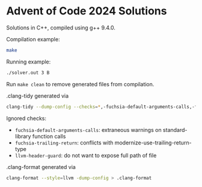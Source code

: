 # Advent of Code 2024 Solutions

Solutions in C++, compiled using g++ 9.4.0.

Compilation example:

```bash
make
```

Running example:

```bash
./solver.out 3 B
```

Run `make clean` to remove generated files from compilation.

.clang-tidy generated via

```bash
clang-tidy --dump-config --checks=*,-fuchsia-default-arguments-calls,-fuchsia-trailing-return,-llvm-header-guard -- --std=c++20 > .clang-tidy
```

Ignored checks:

- `fuchsia-default-arguments-calls`: extraneous warnings on standard-library function calls
- `fuchsia-trailing-return`: conflicts with modernize-use-trailing-return-type
- `llvm-header-guard`: do not want to expose full path of file

.clang-format generated via

```bash
clang-format --style=llvm -dump-config > .clang-format
```
